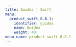 ```yaml
---
title: Guides | Swift
menu:
  product_swift_0.8.1:
    identifier: guides
    name: Guides
    weight: 40
menu_name: product_swift_0.8.1
---
```

